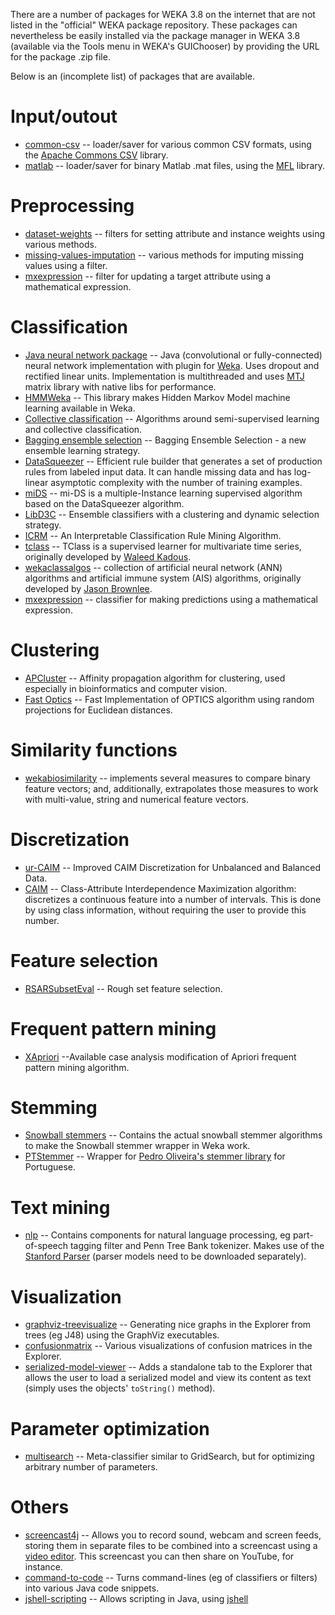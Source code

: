 There are a number of packages for WEKA 3.8 on the internet that are not listed in the "official" WEKA package repository. These packages can nevertheless be easily installed via the package manager in WEKA 3.8 (available via the Tools menu in WEKA's GUIChooser) by providing the URL for the package .zip file.

Below is an (incomplete list) of packages that are available.

# Input/outout

* [common-csv](https://github.com/fracpete/common-csv-weka-package) -- loader/saver for various common CSV formats, using the [Apache Commons CSV](https://commons.apache.org/proper/commons-csv/) library.
* [matlab](https://github.com/fracpete/matlab-weka-package) -- loader/saver for binary Matlab .mat files, using the [MFL](https://github.com/HebiRobotics/MFL) library.

# Preprocessing

* [dataset-weights](https://github.com/fracpete/dataset-weights-weka-package) -- filters for setting attribute and instance weights using various methods.
* [missing-values-imputation](https://github.com/fracpete/missing-values-imputation-weka-package) -- various methods for imputing missing values using a filter.
* [mxexpression](https://github.com/fracpete/mxexpression-weka-package) -- filter for updating a target attribute using a mathematical expression.

# Classification

* [Java neural network package](https://github.com/amten/NeuralNetwork) -- Java (convolutional or fully-connected) neural network implementation with plugin for [Weka](http://www.cs.waikato.ac.nz/ml/weka/). Uses dropout and rectified linear units. Implementation is multithreaded and uses [MTJ](https://github.com/fommil/matrix-toolkits-java) matrix library with native libs for performance.
* [HMMWeka](http://doc.gold.ac.uk/~mas02mg/software/hmmweka/) -- This library makes Hidden Markov Model machine learning available in Weka.
* [Collective classification](https://github.com/fracpete/collective-classification-weka-package) -- Algorithms around semi-supervised learning and collective classification.
* [Bagging ensemble selection](http://www.quansun.com/bagging_es/) -- Bagging Ensemble Selection - a new ensemble learning strategy.
* [DataSqueezer](http://www.cioslab.vcu.edu/alg/InstallWekaPackage.htm) -- Efficient rule builder that generates a set of production rules from labeled input data. It can handle missing data and has log-linear asymptotic complexity with the number of training examples.
* [miDS](http://www.cioslab.vcu.edu/alg/InstallWekaPackage.htm) -- mi-DS is a multiple-Instance learning supervised algorithm based on the DataSqueezer algorithm.
* [LibD3C](http://datamining.xmu.edu.cn/main/~chenwq/downloads/) -- Ensemble classifiers with a clustering and dynamic selection strategy.
* [ICRM](http://www.uco.es/grupos/kdis/kdiswiki/ICRM/) -- An Interpretable Classification Rule Mining Algorithm.
* [tclass](https://github.com/fracpete/tclass-weka-package) -- TClass is a supervised learner for multivariate time series, originally developed by [Waleed Kadous](http://www.cse.unsw.edu.au/~waleed/).
* [wekaclassalgos](https://github.com/fracpete/wekaclassalgos) -- collection of artificial neural network (ANN) algorithms and artificial immune system (AIS) algorithms, originally developed by [Jason Brownlee](https://sourceforge.net/projects/wekaclassalgos/).
* [mxexpression](https://github.com/fracpete/mxexpression-weka-package) -- classifier for making predictions using a mathematical expression.

# Clustering

* [APCluster](http://datamining.xmu.edu.cn/main/~chenwq/downloads) -- Affinity propagation algorithm for clustering, used especially in bioinformatics and computer vision.
* [Fast Optics](http://voltaic-sandbox-523.appspot.com/projects.html) -- Fast Implementation of OPTICS algorithm using random projections for Euclidean distances.

# Similarity functions

* [wekabiosimilarity](http://sourceforge.net/projects/wekabiosimilarity/) -- implements several measures to compare binary feature vectors; and, additionally, extrapolates those measures to work with multi-value, string and numerical feature vectors.

# Discretization

* [ur-CAIM](http://www.uco.es/grupos/kdis/kdiswiki/ur-CAIM/) -- Improved CAIM Discretization for Unbalanced and Balanced Data.
* [CAIM](http://www.cioslab.vcu.edu/alg/InstallWekaPackage.htm) -- Class-Attribute Interdependence Maximization algorithm: discretizes a continuous feature into a number of intervals. This is done by using class information, without requiring the user to provide this number.

# Feature selection

* [RSARSubsetEval](http://users.aber.ac.uk/pds7/weka/) -- Rough set feature selection.

# Frequent pattern mining

* [XApriori](https://github.com/mniemann87/XApriori) --Available case analysis modification of Apriori frequent pattern mining algorithm.

# Stemming

* [Snowball stemmers](https://github.com/fracpete/snowball-stemmers-weka-package/releases) -- Contains the actual snowball stemmer algorithms to make the Snowball stemmer wrapper in Weka work.
* [PTStemmer](https://github.com/fracpete/ptstemmer-weka-package/releases) -- Wrapper for [Pedro Oliveira's stemmer library](http://code.google.com/p/ptstemmer/) for Portuguese.

# Text mining

* [nlp](https://github.com/fracpete/nlp-weka-package/releases) -- Contains components for natural language processing, eg part-of-speech tagging filter and Penn Tree Bank tokenizer. Makes use of the [Stanford Parser](http://nlp.stanford.edu/software/) (parser models need to be downloaded separately).

# Visualization

* [graphviz-treevisualize](https://github.com/fracpete/graphviz-treevisualize-weka-package/releases) -- Generating nice graphs in the Explorer from trees (eg J48) using the GraphViz executables.
* [confusionmatrix](https://github.com/fracpete/confusionmatrix-weka-package/releases) -- Various visualizations of confusion matrices in the Explorer.
* [serialized-model-viewer](https://github.com/fracpete/serialized-model-viewer-weka-package/releases) -- Adds a standalone tab to the Explorer that allows the user to load a serialized model and view its content as text (simply uses the objects' `toString()` method).

# Parameter optimization

* [multisearch](https://github.com/fracpete/multisearch-weka-package/releases) -- Meta-classifier similar to GridSearch, but for optimizing arbitrary number of parameters.

# Others

* [screencast4j](https://github.com/fracpete/screencast4j-weka-package) -- Allows you to record sound, webcam and screen feeds, storing them in separate files to be combined into a screencast using a [video editor](https://en.wikipedia.org/wiki/List_of_video_editing_software). This screencast you can then share on YouTube, for instance.
* [command-to-code](https://github.com/fracpete/command-to-code-weka-package) -- Turns command-lines (eg of classifiers or filters) into various Java code snippets.
* [jshell-scripting](https://github.com/fracpete/jshell-scripting-weka-package) -- Allows scripting in Java, using [jshell](https://docs.oracle.com/javase/9/jshell/)


